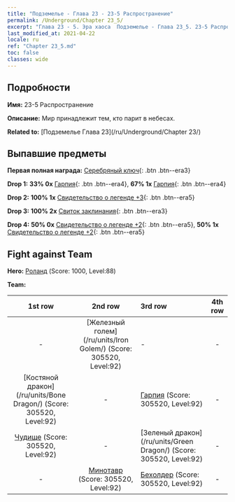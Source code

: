 ```yaml
---
title: "Подземелье - Глава 23 - 23-5 Распространение"
permalink: /Underground/Chapter 23_5/
excerpt: "Глава 23 - 5. Эра хаоса  Подземелье - Глава 23_5. 23-5 Распространение"
last_modified_at: 2021-04-22
locale: ru
ref: "Chapter 23_5.md"
toc: false
classes: wide
---
```


## Подробности

 **Имя:** 23-5 Распространение

 **Описание:** Мир принадлежит тем, кто парит в небесах.

 **Related to:** [Подземелье Глава 23](/ru/Underground/Chapter 23/)

## Выпавшие предметы

 **Первая полная награда:** [Серебряный ключ](/ItemsRU/con_693/){: .btn .btn--era3}

 **Drop 1:** **33% 0x** [Гарпия](/ItemsRU/unt_245/){: .btn .btn--era4}, **67% 1x** [Гарпия](/ItemsRU/unt_245/){: .btn .btn--era4}

 **Drop 2:** **100% 1x** [Свидетельство о легенде +3](/ItemsRU/mat_88/){: .btn .btn--era5}

 **Drop 3:** **100% 2x** [Свиток заклинания](/ItemsRU/con_694/){: .btn .btn--era3}

 **Drop 4:** **50% 0x** [Свидетельство о легенде +2](/ItemsRU/mat_81/){: .btn .btn--era5}, **50% 1x** [Свидетельство о легенде +2](/ItemsRU/mat_81/){: .btn .btn--era5}


## Fight against Team
 **Hero:** [Роланд](/ru/heroes/Roland/) (Score: 1000, Level:88)

 **Team:**


  | 1st row | 2nd row | 3rd row | 4th row |
  |:----:|:----:|:----|:----:|
  | - | [Железный голем](/ru/units/Iron Golem/) (Score: 305520, Level:92)  | - | - |
  | [Костяной дракон](/ru/units/Bone Dragon/) (Score: 305520, Level:92)  | - | [Гарпия](/ru/units/Harpy/) (Score: 305520, Level:92)  | - |
  | [Чудище](/ru/units/Behemoth/) (Score: 305520, Level:92)  | - | [Зеленый дракон](/ru/units/Green Dragon/) (Score: 305520, Level:92)  | - |
  | - | [Минотавр](/ru/units/Minotaur/) (Score: 305520, Level:92)  | [Бехолдер](/ru/units/Beholder/) (Score: 305520, Level:92)  | - |



